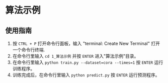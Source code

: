 # 算法示例

## 使用指南

1. 按 `CTRL + P` 打开命令行面板，输入 "terminal: Create New Terminal" 打开一个命令行终端.
2. 在命令行里输入 `cd 1_算法示例` 并按 `ENTER` 进入"算法示例"目录。
3. 在命令行里输入 `python train.py --dataset=cora --times=1` 按 `ENTER` 运行训练程序。
4. 训练完成后，在命令行里输入 `python predict.py` 按 `ENTER` 运行预测程序。
